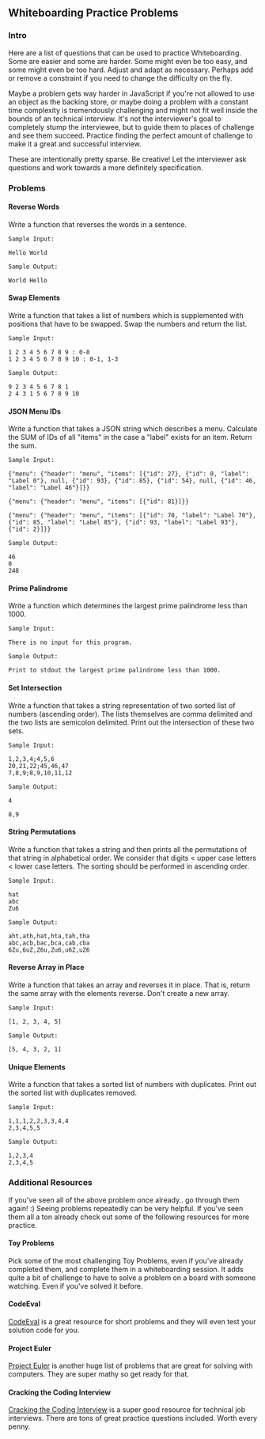 ## Whiteboarding Practice Problems

### Intro

Here are a list of questions that can be used to practice Whiteboarding. Some are easier and some are harder. Some might even be too easy, and some might even be too hard. Adjust and adapt as necessary. Perhaps add or remove a constraint if you need to change the difficulty on the fly.

Maybe a problem gets way harder in JavaScript if you're not allowed to use an object as the backing store, or maybe doing a problem with a constant time complexity is tremendously challenging and might not fit well inside the bounds of an technical interview. It's not the interviewer's goal to completely stump the interviewee, but to guide them to places of challenge and see them succeed. Practice finding the perfect amount of challenge to make it a great and successful interview.

These are intentionally pretty sparse. Be creative! Let the interviewer ask questions and work towards a more definitely specification.

### Problems

#### Reverse Words

Write a function that reverses the words in a sentence.

```
Sample Input:

Hello World

Sample Output:

World Hello
```

#### Swap Elements

Write a function that takes a list of numbers which is supplemented with positions that have to be swapped. Swap the numbers and return the list.

```
Sample Input:

1 2 3 4 5 6 7 8 9 : 0-8
1 2 3 4 5 6 7 8 9 10 : 0-1, 1-3

Sample Output:

9 2 3 4 5 6 7 8 1
2 4 3 1 5 6 7 8 9 10
```

#### JSON Menu IDs

Write a function that takes a JSON string which describes a menu. Calculate the SUM of IDs of all "items" in the case a "label" exists for an item. Return the sum.

```
Sample Input:

{"menu": {"header": "menu", "items": [{"id": 27}, {"id": 0, "label": "Label 0"}, null, {"id": 93}, {"id": 85}, {"id": 54}, null, {"id": 46, "label": "Label 46"}]}}

{"menu": {"header": "menu", "items": [{"id": 81}]}}

{"menu": {"header": "menu", "items": [{"id": 70, "label": "Label 70"}, {"id": 85, "label": "Label 85"}, {"id": 93, "label": "Label 93"}, {"id": 2}]}}

Sample Output:

46
0
248
```

#### Prime Palindrome

Write a function which determines the largest prime palindrome less than 1000.

```
Sample Input:

There is no input for this program.

Sample Output:

Print to stdout the largest prime palindrome less than 1000.
```

#### Set Intersection

Write a function that takes a string representation of two sorted list of numbers (ascending order). The lists themselves are comma delimited and the two lists are semicolon delimited. Print out the intersection of these two sets.

```
Sample Input:

1,2,3,4;4,5,6
20,21,22;45,46,47
7,8,9;8,9,10,11,12

Sample Output:

4

8,9
```

#### String Permutations

Write a function that takes a string and then prints all the permutations of that string in alphabetical order. We consider that digits < upper case letters < lower case letters. The sorting should be performed in ascending order.

```
Sample Input:

hat
abc
Zu6

Sample Output:

aht,ath,hat,hta,tah,tha
abc,acb,bac,bca,cab,cba
6Zu,6uZ,Z6u,Zu6,u6Z,uZ6
```

#### Reverse Array in Place

Write a function that takes an array and reverses it in place. That is, return the same array with the elements reverse. Don't create a new array.

```
Sample Input:

[1, 2, 3, 4, 5]

Sample Output:

[5, 4, 3, 2, 1]

```

#### Unique Elements

Write a function that takes a sorted list of numbers with duplicates. Print out the sorted list with duplicates removed.

```
Sample Input:

1,1,1,2,2,3,3,4,4
2,3,4,5,5

Sample Output:

1,2,3,4
2,3,4,5
```

### Additional Resources

If you've seen all of the above problem once already.. go through them again! :) Seeing problems repeatedly can be very helpful. If you've seen them all a ton already check out some of the following resources for more practice.

#### Toy Problems

Pick some of the most challenging Toy Problems, even if you've already completed them, and complete them in a whiteboarding session. It adds quite a bit of challenge to have to solve a problem on a board with someone watching. Even if you've solved it before.

#### CodeEval

[CodeEval](http://www.codeeval.com) is a great resource for short problems and they will even test your solution code for you.

#### Project Euler

[Project Euler](http://www.projecteuler.net) is another huge list of problems that are great for solving with computers. They are super mathy so get ready for that.

#### Cracking the Coding Interview

[Cracking the Coding Interview](http://www.amazon.com/Cracking-Coding-Interview-Programming-Questions/dp/098478280X) is a super good resource for technical job interviews. There are tons of great practice questions included. Worth every penny.
